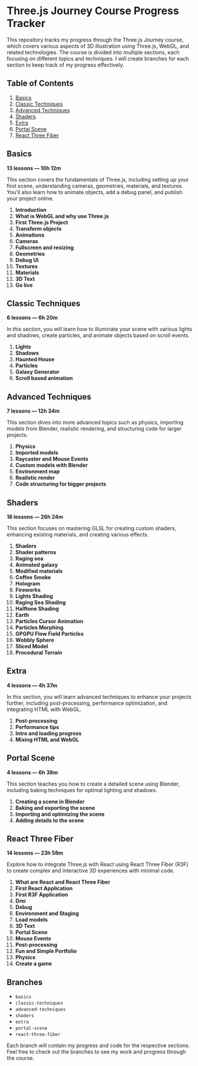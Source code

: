 # Three.js Journey Course Progress Tracker

This repository tracks my progress through the Three.js Journey course, which covers various aspects of 3D illustration using Three.js, WebGL, and related technologies. The course is divided into multiple sections, each focusing on different topics and techniques. I will create branches for each section to keep track of my progress effectively.

## Table of Contents

1. [Basics](#basics)
2. [Classic Techniques](#classic-techniques)
3. [Advanced Techniques](#advanced-techniques)
4. [Shaders](#shaders)
5. [Extra](#extra)
6. [Portal Scene](#portal-scene)
7. [React Three Fiber](#react-three-fiber)

## Basics

**13 lessons — 10h 12m**

This section covers the fundamentals of Three.js, including setting up your first scene, understanding cameras, geometries, materials, and textures. You'll also learn how to animate objects, add a debug panel, and publish your project online.

1. **Introduction**
2. **What is WebGL and why use Three.js**
3. **First Three.js Project**
4. **Transform objects**
5. **Animations**
6. **Cameras**
7. **Fullscreen and resizing**
8. **Geometries**
9. **Debug UI**
10. **Textures**
11. **Materials**
12. **3D Text**
13. **Go live**

## Classic Techniques

**6 lessons — 6h 20m**

In this section, you will learn how to illuminate your scene with various lights and shadows, create particles, and animate objects based on scroll events.

1. **Lights**
2. **Shadows**
3. **Haunted House**
4. **Particles**
5. **Galaxy Generator**
6. **Scroll based animation**

## Advanced Techniques

**7 lessons — 12h 34m**

This section dives into more advanced topics such as physics, importing models from Blender, realistic rendering, and structuring code for larger projects.

1. **Physics**
2. **Imported models**
3. **Raycaster and Mouse Events**
4. **Custom models with Blender**
5. **Environment map**
6. **Realistic render**
7. **Code structuring for bigger projects**

## Shaders

**18 lessons — 26h 24m**

This section focuses on mastering GLSL for creating custom shaders, enhancing existing materials, and creating various effects.

1. **Shaders**
2. **Shader patterns**
3. **Raging sea**
4. **Animated galaxy**
5. **Modified materials**
6. **Coffee Smoke**
7. **Hologram**
8. **Fireworks**
9. **Lights Shading**
10. **Raging Sea Shading**
11. **Halftone Shading**
12. **Earth**
13. **Particles Cursor Animation**
14. **Particles Morphing**
15. **GPGPU Flow Field Particles**
16. **Wobbly Sphere**
17. **Sliced Model**
18. **Procedural Terrain**

## Extra

**4 lessons — 4h 37m**

In this section, you will learn advanced techniques to enhance your projects further, including post-processing, performance optimization, and integrating HTML with WebGL.

1. **Post-processing**
2. **Performance tips**
3. **Intro and loading progress**
4. **Mixing HTML and WebGL**

## Portal Scene

**4 lessons — 6h 38m**

This section teaches you how to create a detailed scene using Blender, including baking techniques for optimal lighting and shadows.

1. **Creating a scene in Blender**
2. **Baking and exporting the scene**
3. **Importing and optimizing the scene**
4. **Adding details to the scene**

## React Three Fiber

**14 lessons — 23h 58m**

Explore how to integrate Three.js with React using React Three Fiber (R3F) to create complex and interactive 3D experiences with minimal code.

1. **What are React and React Three Fiber**
2. **First React Application**
3. **First R3F Application**
4. **Drei**
5. **Debug**
6. **Environment and Staging**
7. **Load models**
8. **3D Text**
9. **Portal Scene**
10. **Mouse Events**
11. **Post-processing**
12. **Fun and Simple Portfolio**
13. **Physics**
14. **Create a game**

## Branches

- `basics`
- `classic-techniques`
- `advanced-techniques`
- `shaders`
- `extra`
- `portal-scene`
- `react-three-fiber`

Each branch will contain my progress and code for the respective sections. Feel free to check out the branches to see my work and progress through the course.
